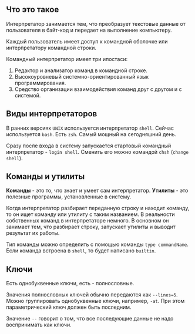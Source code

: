 ## Что это такое

Интерпретатор занимается тем, что преобразует текстовые данные от пользователя в байт-код и передает на выполнение компьютеру.

Каждый пользователь имеет доступ к командной оболочке или интерпретатору командной строки.

Командный интерпретатор имеет три ипостаси:

1. Редактор и анализатор команд в командной строке.
2. Высокоуровневый системно-ориентированный язык программирования.
3. Средство организации взаимодействия команд друг с другом и с системой.


## Виды интерпретаторов

В ранних версиях `UNIX` используется интерпретатор `shell`. Сейчас используется `bash`. Есть `zsh`. Самый мощный на сегодняшний день.

Сразу после входа в систему запускается стартовый командный интерпретатор - `login shell`. Сменить его можно командой `chsh` (`change shell`).


## Команды и утилиты

**Команды** - это то, что знает и умеет сам интерпретатор.
**Утилиты** - это полезные программы, установленные в систему.

Когда интерпретатор разбирает переданную строку и находит команду, то он ищет команду или утилиту с таким названием. В реальности собственных команд в интерпретаторе немного. В основном он занимает тем, что разбирает строку, запускает утилиты и выводит результат их работы.

Тип команды можно определить с помощью команды `type commandName`. Если команда встроена в `shell`, то будет написано `builtin`.


## Ключи

Есть однобуквенные ключи, есть - полнословные. 

Значения полнословных ключей обычно передаются как `--lines=5`. Можно группировать однобуквенные ключи, например, `-at`. При этом параметрический ключ должен быть последним.

Значение `--` говорит о том, что все последующие данные не надо воспринимать как ключи.